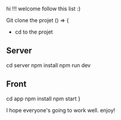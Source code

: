 hi !!! welcome follow this list :) 

Git clone the projet () => {
- cd to the projet

## Server
cd server 
npm install
npm run dev
## Front
cd app
npm install
npm start
}

I hope everyone's going to work well.  enjoy! 
